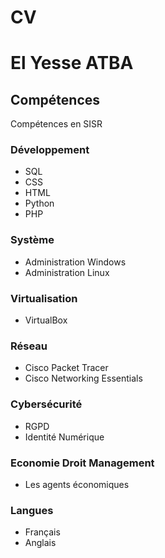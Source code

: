 # CV
# El Yesse ATBA
## Compétences
Compétences en SISR

### Développement
- SQL
- CSS
- HTML
- Python
- PHP

### Système 
- Administration Windows
- Administration Linux

### Virtualisation
- VirtualBox

### Réseau
- Cisco Packet Tracer
- Cisco Networking Essentials

### Cybersécurité
- RGPD
- Identité Numérique

### Economie Droit Management
- Les agents économiques

### Langues
- Français
- Anglais
  


